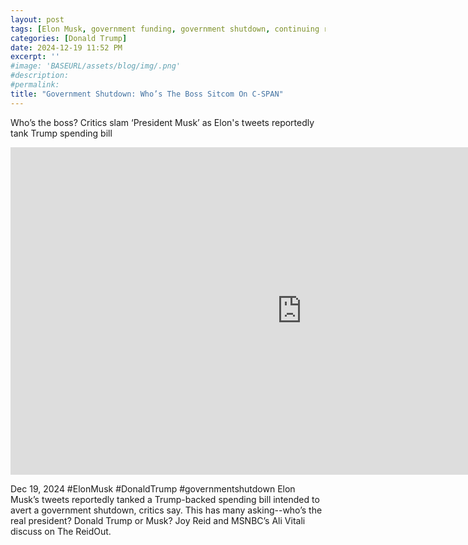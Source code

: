 ```yaml
---
layout: post
tags: [Elon Musk, government funding, government shutdown, continuing resolution, debt ceiling, Trump government disfunction, unelected governance, stopgap agreement, politics, MSNBC]
categories: [Donald Trump]
date: 2024-12-19 11:52 PM
excerpt: ''
#image: 'BASEURL/assets/blog/img/.png'
#description:
#permalink:
title: "Government Shutdown: Who’s The Boss Sitcom On C-SPAN"
---
```



Who’s the boss? Critics slam ‘President Musk’ as Elon's tweets reportedly tank Trump spending bill

<iframe width="932" height="524" src="https://www.youtube.com/embed/Yo7I1zsUhxI" title="Who’s the boss? Critics slam ‘President Musk’ as Elon&#39;s tweets reportedly tank Trump spending bill" frameborder="0" allow="accelerometer; autoplay; clipboard-write; encrypted-media; gyroscope; picture-in-picture; web-share" referrerpolicy="strict-origin-when-cross-origin" allowfullscreen></iframe>

Dec 19, 2024  #ElonMusk #DonaldTrump #governmentshutdown
Elon Musk’s tweets reportedly tanked a Trump-backed spending bill intended to avert a government shutdown, critics say. This has many asking--who’s the real president? Donald Trump or Musk? Joy Reid and MSNBC’s Ali Vitali discuss on The ReidOut.
